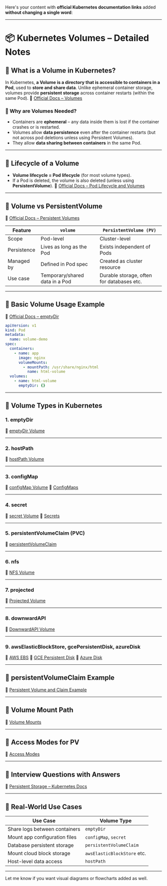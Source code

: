 Here's your content with **official Kubernetes documentation links** added **without changing a single word**:

---

# 📦 Kubernetes Volumes – Detailed Notes

## 🔹 What is a Volume in Kubernetes?

In Kubernetes, **a Volume is a directory that is accessible to containers in a Pod**, used to **store and share data**. Unlike ephemeral container storage, volumes provide **persistent storage** across container restarts (within the same Pod).
📘 [Official Docs – Volumes](https://kubernetes.io/docs/concepts/storage/volumes/)

### 🔸 Why are Volumes Needed?

* Containers are **ephemeral** – any data inside them is lost if the container crashes or is restarted.
* Volumes allow **data persistence** even after the container restarts (but not across pod deletions unless using Persistent Volumes).
* They allow **data sharing between containers** in the same Pod.

---

## 🔹 Lifecycle of a Volume

* **Volume lifecycle = Pod lifecycle** (for most volume types).
* If a Pod is deleted, the volume is also deleted (unless using **PersistentVolume**).
  📘 [Official Docs – Pod Lifecycle and Volumes](https://kubernetes.io/docs/concepts/workloads/pods/#pod-lifecycle)

---

## 🔹 Volume vs PersistentVolume

📘 [Official Docs – Persistent Volumes](https://kubernetes.io/docs/concepts/storage/persistent-volumes/)

| Feature     | `volume`                       | `PersistentVolume (PV)`                   |
| ----------- | ------------------------------ | ----------------------------------------- |
| Scope       | Pod-level                      | Cluster-level                             |
| Persistence | Lives as long as the Pod       | Exists independent of Pods                |
| Managed by  | Defined in Pod spec            | Created as cluster resource               |
| Use case    | Temporary/shared data in a Pod | Durable storage, often for databases etc. |

---

## 🔹 Basic Volume Usage Example

📘 [Official Docs – emptyDir](https://kubernetes.io/docs/concepts/storage/volumes/#emptydir)

```yaml
apiVersion: v1
kind: Pod
metadata:
  name: volume-demo
spec:
  containers:
    - name: app
      image: nginx
      volumeMounts:
        - mountPath: /usr/share/nginx/html
          name: html-volume
  volumes:
    - name: html-volume
      emptyDir: {}
```

---

## 🔹 Volume Types in Kubernetes

### 1. **emptyDir**

📘 [emptyDir Volume](https://kubernetes.io/docs/concepts/storage/volumes/#emptydir)

---

### 2. **hostPath**

📘 [hostPath Volume](https://kubernetes.io/docs/concepts/storage/volumes/#hostpath)

---

### 3. **configMap**

📘 [configMap Volume](https://kubernetes.io/docs/concepts/storage/volumes/#configmap)
📘 [ConfigMaps](https://kubernetes.io/docs/concepts/configuration/configmap/)

---

### 4. **secret**

📘 [secret Volume](https://kubernetes.io/docs/concepts/storage/volumes/#secret)
📘 [Secrets](https://kubernetes.io/docs/concepts/configuration/secret/)

---

### 5. **persistentVolumeClaim (PVC)**

📘 [persistentVolumeClaim](https://kubernetes.io/docs/concepts/storage/volumes/#persistentvolumeclaim)

---

### 6. **nfs**

📘 [NFS Volume](https://kubernetes.io/docs/concepts/storage/volumes/#nfs)

---

### 7. **projected**

📘 [Projected Volume](https://kubernetes.io/docs/concepts/storage/volumes/#projected)

---

### 8. **downwardAPI**

📘 [DownwardAPI Volume](https://kubernetes.io/docs/concepts/storage/volumes/#downwardapi)

---

### 9. **awsElasticBlockStore, gcePersistentDisk, azureDisk**

📘 [AWS EBS](https://kubernetes.io/docs/concepts/storage/volumes/#awselasticblockstore)
📘 [GCE Persistent Disk](https://kubernetes.io/docs/concepts/storage/volumes/#gcepersistentdisk)
📘 [Azure Disk](https://kubernetes.io/docs/concepts/storage/volumes/#azuredisk)

---

## 🔹 persistentVolumeClaim Example

📘 [Persistent Volume and Claim Example](https://kubernetes.io/docs/concepts/storage/persistent-volumes/#persistentvolumeclaims)

---

## 🔹 Volume Mount Path

📘 [Volume Mounts](https://kubernetes.io/docs/concepts/storage/volumes/#using-volumes)

---

## 🔹 Access Modes for PV

📘 [Access Modes](https://kubernetes.io/docs/concepts/storage/persistent-volumes/#access-modes)

---

## 🔹 Interview Questions with Answers

📘 [Persistent Storage – Kubernetes Docs](https://kubernetes.io/docs/concepts/storage/)

---

## 🔹 Real-World Use Cases

| Use Case                      | Volume Type                 |
| ----------------------------- | --------------------------- |
| Share logs between containers | `emptyDir`                  |
| Mount app configuration files | `configMap`, `secret`       |
| Database persistent storage   | `persistentVolumeClaim`     |
| Mount cloud block storage     | `awsElasticBlockStore` etc. |
| Host-level data access        | `hostPath`                  |

---

Let me know if you want visual diagrams or flowcharts added as well.
